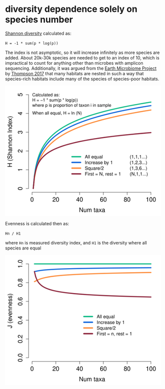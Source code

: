 # diversity dependence solely on species number #

[Shannon diversity](https://www.itl.nist.gov/div898/software/dataplot/refman2/auxillar/shannon.htm) calculated as:

`H = -1 * sum(p * log(p))`

The index is not asymptotic, so it will increase infinitely as more species are added. About 20k-30k species are needed to get to an index of 10, which is impractical to count for anything other than microbes with amplicon sequencing. Additionally, it was argued from the [Earth Microbiome Project](https://en.wikipedia.org/wiki/Earth_Microbiome_Project) by [Thompson 2017](https://doi.org/10.1038/nature24621) that many habitats are nested in such a way that species-rich habitats include many of the species of species-poor habitats.

![shannon_diversity_model_v2.png](https://github.com/wrf/misc-analyses/blob/master/eco_diversity/images/shannon_diversity_model_v2.png)

Evenness is calculated then as:

`Hn / H1`

where `Hn` is measured diversity index, and `H1` is the diversity where all species are equal

![evenness_model_v1.png](https://github.com/wrf/misc-analyses/blob/master/eco_diversity/images/evenness_model_v1.png)


